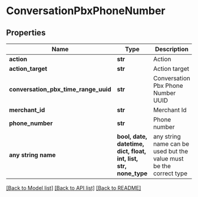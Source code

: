 # ConversationPbxPhoneNumber


## Properties
Name | Type | Description | Notes
------------ | ------------- | ------------- | -------------
**action** | **str** | Action | [optional] 
**action_target** | **str** | Action target | [optional] 
**conversation_pbx_time_range_uuid** | **str** | Conversation Pbx Phone Number UUID | [optional] 
**merchant_id** | **str** | Merchant Id | [optional] 
**phone_number** | **str** | Phone number | [optional] 
**any string name** | **bool, date, datetime, dict, float, int, list, str, none_type** | any string name can be used but the value must be the correct type | [optional]

[[Back to Model list]](../README.md#documentation-for-models) [[Back to API list]](../README.md#documentation-for-api-endpoints) [[Back to README]](../README.md)


